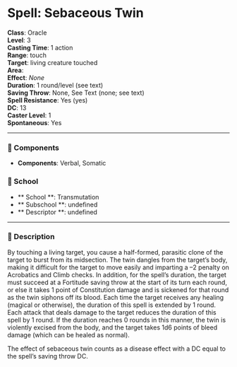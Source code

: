 
# Spell: Sebaceous Twin
**Class**: Oracle  
**Level**: 3  
**Casting Time**: 1 action  
**Range**: touch  
**Target**: living creature touched  
**Area**:   
**Effect**: _None_  
**Duration**: 1 round/level (see text)  
**Saving Throw**: None, See Text (none; see text)  
**Spell Resistance**: Yes (yes)  
**DC**: 13  
**Caster Level**: 1  
**Spontaneous**: Yes

---

### 🔮 Components
- **Components**: Verbal, Somatic

### 🏫 School
- ** School **: Transmutation
- ** Subschool **: undefined
- ** Descriptor **: undefined
---

### 📜 Description
By touching a living target, you cause a half-formed, parasitic clone of the target to burst from its midsection. The twin dangles from the target’s body, making it difficult for the target to move easily and imparting a –2 penalty on Acrobatics and Climb checks. In addition, for the spell’s duration, the target must succeed at a Fortitude saving throw at the start of its turn each round, or else it takes 1 point of Constitution damage and is sickened for that round as the twin siphons off its blood. Each time the target receives any healing (magical or otherwise), the duration of this spell is extended by 1 round. Each attack that deals damage to the target reduces the duration of this spell by 1 round. If the duration reaches 0 rounds in this manner, the twin is violently excised from the body, and the target takes 1d6 points of bleed damage (which can be healed as normal).

The effect of sebaceous twin counts as a disease effect with a DC equal to the spell’s saving throw DC.
